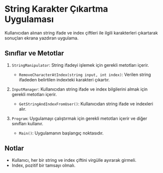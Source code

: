 # String Karakter Çıkartma Uygulaması

Kullanıcıdan alınan string ifade ve index çiftleri ile ilgili karakterleri çıkartarak sonuçları ekrana yazdıran uygulama.


## Sınıflar ve Metotlar

1. `StringManipulator`: String ifadeyi işlemek için gerekli metotları içerir.
    - `RemoveCharacterAtIndex(string input, int index)`: Verilen string ifadeden belirtilen indexteki karakteri çıkartır.

2. `InputManager`: Kullanıcıdan string ifade ve index bilgilerini almak için gerekli metotları içerir.
    - `GetStringAndIndexFromUser()`: Kullanıcıdan string ifade ve indexleri alır.

3. `Program`: Uygulamayı çalıştırmak için gerekli metotları içerir ve diğer sınıfları kullanır.
    - `Main()`: Uygulamanın başlangıç noktasıdır.

## Notlar

- Kullanıcı, her bir string ve index çiftini virgülle ayırarak girmeli.
- Index, pozitif bir tamsayı olmalı.
